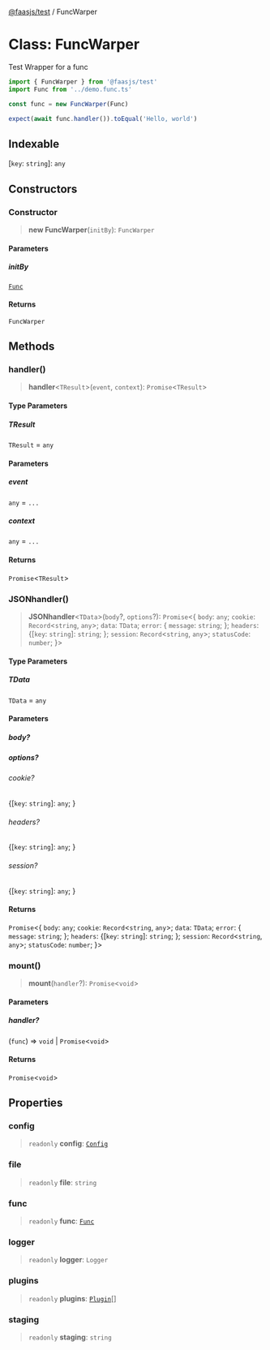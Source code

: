 [@faasjs/test](../README.md) / FuncWarper

# Class: FuncWarper

Test Wrapper for a func

```ts
import { FuncWarper } from '@faasjs/test'
import Func from '../demo.func.ts'

const func = new FuncWarper(Func)

expect(await func.handler()).toEqual('Hello, world')
```

## Indexable

\[`key`: `string`\]: `any`

## Constructors

### Constructor

> **new FuncWarper**(`initBy`): `FuncWarper`

#### Parameters

##### initBy

[`Func`](Func.md)

#### Returns

`FuncWarper`

## Methods

### handler()

> **handler**\<`TResult`\>(`event`, `context`): `Promise`\<`TResult`\>

#### Type Parameters

##### TResult

`TResult` = `any`

#### Parameters

##### event

`any` = `...`

##### context

`any` = `...`

#### Returns

`Promise`\<`TResult`\>

### JSONhandler()

> **JSONhandler**\<`TData`\>(`body`?, `options`?): `Promise`\<\{ `body`: `any`; `cookie`: `Record`\<`string`, `any`\>; `data`: `TData`; `error`: \{ `message`: `string`; \}; `headers`: \{[`key`: `string`]: `string`; \}; `session`: `Record`\<`string`, `any`\>; `statusCode`: `number`; \}\>

#### Type Parameters

##### TData

`TData` = `any`

#### Parameters

##### body?

##### options?

###### cookie?

\{[`key`: `string`]: `any`; \}

###### headers?

\{[`key`: `string`]: `any`; \}

###### session?

\{[`key`: `string`]: `any`; \}

#### Returns

`Promise`\<\{ `body`: `any`; `cookie`: `Record`\<`string`, `any`\>; `data`: `TData`; `error`: \{ `message`: `string`; \}; `headers`: \{[`key`: `string`]: `string`; \}; `session`: `Record`\<`string`, `any`\>; `statusCode`: `number`; \}\>

### mount()

> **mount**(`handler`?): `Promise`\<`void`\>

#### Parameters

##### handler?

(`func`) => `void` \| `Promise`\<`void`\>

#### Returns

`Promise`\<`void`\>

## Properties

### config

> `readonly` **config**: [`Config`](../type-aliases/Config.md)

### file

> `readonly` **file**: `string`

### func

> `readonly` **func**: [`Func`](Func.md)

### logger

> `readonly` **logger**: `Logger`

### plugins

> `readonly` **plugins**: [`Plugin`](../type-aliases/Plugin.md)[]

### staging

> `readonly` **staging**: `string`
